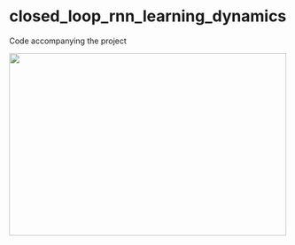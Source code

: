 # closed_loop_rnn_learning_dynamics
Code accompanying the project

<img src="https://github.com/yoavger/closed_loop_rnn_learning_dynamics/blob/main/framework.png" height="330" width="500">
